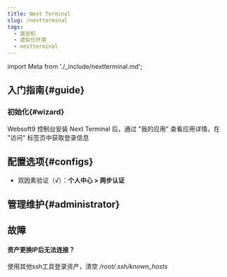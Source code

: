 ```yaml
---
title: Next Terminal
slug: /nextterminal
tags:
  - 堡垒机
  - 虚拟化环境
  - nextterminal
---
```


import Meta from './_include/nextterminal.md';

<Meta name="meta" />

## 入门指南{#guide}

### 初始化{#wizard}

Websoft9 控制台安装 Next Terminal 后，通过 "我的应用" 查看应用详情，在 "访问" 标签页中获取登录信息

## 配置选项{#configs}

- 双因素验证（√）：**个人中心 > 两步认证**

## 管理维护{#administrator}


## 故障

#### 资产更换IP后无法连接？

使用其他ssh工具登录资产，清空 */root/.ssh/known_hosts*  
